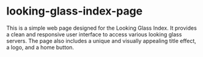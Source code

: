# looking-glass-index-page
This is a simple web page designed for the Looking Glass Index. It provides a clean and responsive user interface to access various looking glass servers. The page also includes a unique and visually appealing title effect, a logo, and a home button.
